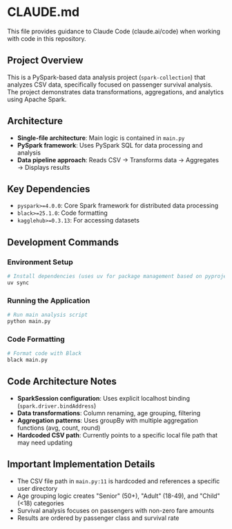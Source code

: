 # CLAUDE.md

This file provides guidance to Claude Code (claude.ai/code) when working with code in this repository.

## Project Overview

This is a PySpark-based data analysis project (`spark-collection`) that analyzes CSV data, specifically focused on passenger survival analysis. The project demonstrates data transformations, aggregations, and analytics using Apache Spark.

## Architecture

- **Single-file architecture**: Main logic is contained in `main.py`
- **PySpark framework**: Uses PySpark SQL for data processing and analysis
- **Data pipeline approach**: Reads CSV → Transforms data → Aggregates → Displays results

## Key Dependencies

- `pyspark>=4.0.0`: Core Spark framework for distributed data processing
- `black>=25.1.0`: Code formatting
- `kagglehub>=0.3.13`: For accessing datasets

## Development Commands

### Environment Setup
```bash
# Install dependencies (uses uv for package management based on pyproject.toml)
uv sync
```

### Running the Application
```bash
# Run main analysis script
python main.py
```

### Code Formatting
```bash
# Format code with Black
black main.py
```

## Code Architecture Notes

- **SparkSession configuration**: Uses explicit localhost binding (`spark.driver.bindAddress`)
- **Data transformations**: Column renaming, age grouping, filtering
- **Aggregation patterns**: Uses groupBy with multiple aggregation functions (avg, count, round)
- **Hardcoded CSV path**: Currently points to a specific local file path that may need updating

## Important Implementation Details

- The CSV file path in `main.py:11` is hardcoded and references a specific user directory
- Age grouping logic creates "Senior" (50+), "Adult" (18-49), and "Child" (<18) categories
- Survival analysis focuses on passengers with non-zero fare amounts
- Results are ordered by passenger class and survival rate